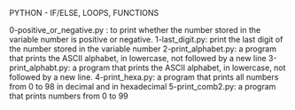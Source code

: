 PYTHON - IF/ELSE, LOOPS, FUNCTIONS

0-positive_or_negative.py :  to print whether the number stored in the variable number is positive or negative.
1-last_digit.py: print the last digit of the number stored in the variable number
2-print_alphabet.py: a program that prints the ASCII alphabet, in lowercase, not followed by a new line
3-print_alphabt.py: a program that prints the ASCII alphabet, in lowercase, not followed by a new line.
4-print_hexa.py: a program that prints all numbers from 0 to 98 in decimal and in hexadecimal
5-print_comb2.py: a program that prints numbers from 0 to 99
 

